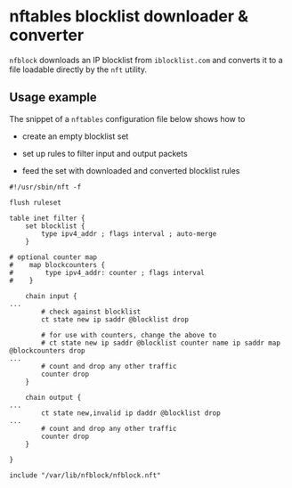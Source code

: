 # nftables blocklist downloader & converter

`nfblock` downloads an IP blocklist from `iblocklist.com` and
converts it to a file loadable directly by the `nft` utility.

## Usage example

The snippet of a `nftables` configuration file below shows how to

- create an empty blocklist set

- set up rules to filter input and output packets

- feed the set with downloaded and converted blocklist rules

```
#!/usr/sbin/nft -f

flush ruleset

table inet filter {
    set blocklist {
        type ipv4_addr ; flags interval ; auto-merge
    }

# optional counter map
#    map blockcounters {
#        type ipv4_addr: counter ; flags interval
#    }

    chain input {
...
        # check against blocklist
        ct state new ip saddr @blocklist drop

        # for use with counters, change the above to
        # ct state new ip saddr @blocklist counter name ip saddr map @blockcounters drop
...
        # count and drop any other traffic
        counter drop
    }

    chain output {
...
        ct state new,invalid ip daddr @blocklist drop
...
        # count and drop any other traffic
        counter drop
    }

}

include "/var/lib/nfblock/nfblock.nft"
```

